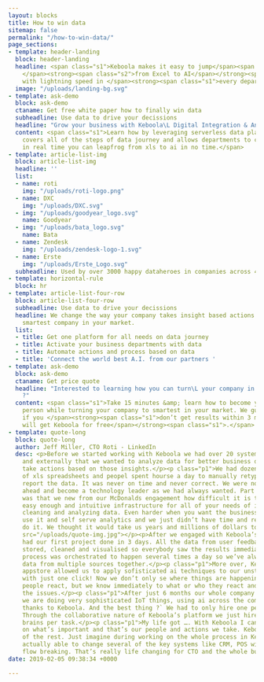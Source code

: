 ```yaml
---
layout: blocks
title: How to win data
sitemap: false
permalink: "/how-to-win-data/"
page_sections:
- template: header-landing
  block: header-landing
  headline: <span class="s1">Keboola makes it easy to jump</span><span class="s2">
    </span><strong><span class="s2">from Excel to AI</span></strong><span class="s1"><br>
    with lightning speed in </span><strong><span class="s1">every department.</span></strong>
  image: "/uploads/landing-bg.svg"
- template: ask-demo
  block: ask-demo
  ctaname: Get free white paper how to finally win data
  subheadline: Use data to drive your decissions
  headline: "Grow your business with Keboola\L Digital Integration & Analytics Hub"
  content: <span class="s1">Learn how by leveraging serverless data platform that
    covers all of the steps of data journey and allows departments to collaborate
    in real time you can leapfrog from xls to ai in no time.</span>
- template: article-list-img
  block: article-list-img
  headline: ''
  list:
  - name: roti
    img: "/uploads/roti-logo.png"
  - name: DXC
    img: "/uploads/DXC.svg"
  - img: "/uploads/goodyear_logo.svg"
    name: Goodyear
  - img: "/uploads/bata_logo.svg"
    name: Bata
  - name: Zendesk
    img: "/uploads/zendesk-logo-1.svg"
  - name: Erste
    img: "/uploads/Erste_Logo.svg"
  subheadline: Used by over 3000 happy dataheroes in companies across 4 continents
- template: horizontal-rule
  block: hr
- template: article-list-four-row
  block: article-list-four-row
  subheadline: Use data to drive your decissions
  headline: We change the way your company takes insight based actions. Become the
    smartest company in your market.
  list:
  - title: Get one platform for all needs on data journey
  - title: Activate your business departments with data
  - title: Automate actions and process based on data
  - title: 'Connect the world best A.I. from our partners '
- template: ask-demo
  block: ask-demo
  ctaname: Get price quote
  headline: "Interested to learning how you can turn\L your company in just 3 months
    ?"
  content: <span class="s1">Take 15 minutes &amp; learn how to become your CEOs favourite
    person while turning your company to smartest in your market. We guarantee that
    if you </span><strong><span class="s1">don’t get results within 3 months, you
    will get Keboola for free</span></strong><span class="s1">.</span>
- template: quote-long
  block: quote-long
  author: Jeff Miller, CTO Roti - LinkedIn
  desc: <p>Before we started working with Keboola we had over 20 systems internally
    and externally that we wanted to analyze data for better business decissions and
    take actions based on those insights.</p><p class="p1">We had dozens and dozens
    of xls spreadsheets and peopel spent hourse a day to manually retype, clean and
    report the data. It was never on time and never correct. We were not able to move
    ahead and become a technology leader as we had always wanted. Part of the reason
    was that we new from our McDonalds engagement how difficult it is to build an
    easy enough and intuitive infrastructure for all of your needs of integrating,
    cleaning and analyzing data. Even harder when you want the business people to
    use it and self serve analytics and we just didn’t have time and resources to
    do it. We thought it would take us years and millions of dollars to get the results.</p><p><img
    src="/uploads/quote-img.jpg"></p><p>After we engaged with Keboola’s platform we
    had our first project done in 3 days. All the data from user feedback was integrated,
    stored, cleaned and visualised so everybody saw the results immediately. The whole
    process was orchestrated to happen several times a day so we’ve always had fresh
    data from multiple sources together.</p><p class="p1">More over, Keboola 3rd party
    appstore allowed us to apply sofisticated ai techniques to our unstructured text
    with just one click! Now we don’t only se where things are happening and how many
    people react, but we know immediately to what or who they react and severity of
    the issues.</p><p class="p1">After just 6 months our whole company runs on data,
    we are doing very sophisticated IoT things, using ai across the company and that
    thanks to Keboola. And the best thing ?` We had to only hire one person internally.
    Through the collaborative nature of Keboola’s platform we just hire the smartest
    brains per task.</p><p class="p1">My life got …. With Keboola I can really focus
    on what’s important and that’s our people and actions we take. Keboola takes care
    of the rest. Just imagine during working on the whole process in Keboola we were
    actually able to change several of the key systems like CRM, POS without the whole
    flow breaking. That’s really life changing for CTO and the whole business.</p>
date: 2019-02-05 09:38:34 +0000

---
```

